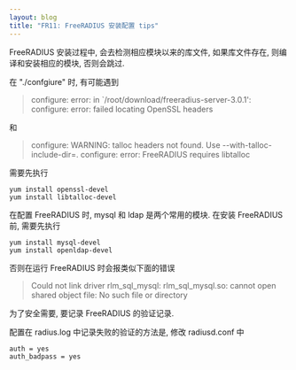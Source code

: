 ```yaml
---
layout: blog
title: "FR11: FreeRADIUS 安装配置 tips"
---
```


FreeRADIUS 安装过程中, 会去检测相应模块以来的库文件, 如果库文件存在, 则编译和安装相应的模块, 否则会跳过.

在 "./confgiure" 时, 有可能遇到

> configure: error: in `/root/download/freeradius-server-3.0.1': configure: error: failed locating OpenSSL headers

和

> configure: WARNING: talloc headers not found. Use --with-talloc-include-dir=<path>. configure: error: FreeRADIUS requires libtalloc

需要先执行

```
yum install openssl-devel 
yum install libtalloc-devel
```

在配置 FreeRADIUS 时, mysql 和 ldap 是两个常用的模块. 在安装 FreeRADIUS 前, 需要先执行

```
yum install mysql-devel 
yum install openldap-devel
```

否则在运行 FreeRADIUS 时会报类似下面的错误

> Could not link driver rlm_sql_mysql: rlm_sql_mysql.so: cannot open shared object file: No such file or directory

为了安全需要, 要记录 FreeRADIUS 的验证记录.

配置在 radius.log 中记录失败的验证的方法是, 修改 radiusd.conf 中

```
auth = yes 
auth_badpass = yes
```